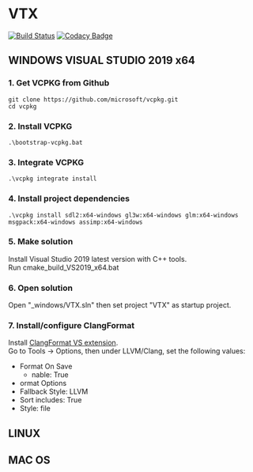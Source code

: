 # VTX 

[![Build Status](https://travis-ci.com/sguionni/VTX.svg?token=vS9x6LR1bWfHpTq6m8BU&branch=master)](https://travis-ci.com/sguionni/VTX)
[![Codacy Badge](https://api.codacy.com/project/badge/Grade/25aeed2cf0e54f45b39496354738bfc4)](https://www.codacy.com?utm_source=github.com&amp;utm_medium=referral&amp;utm_content=sguionni/VTX&amp;utm_campaign=Badge_Grade)

## WINDOWS VISUAL STUDIO 2019 x64

### 1. Get VCPKG from  Github
    git clone https://github.com/microsoft/vcpkg.git
    cd vcpkg
### 2. Install VCPKG
    .\bootstrap-vcpkg.bat
### 3. Integrate VCPKG
    .\vcpkg integrate install
### 4. Install project dependencies
    .\vcpkg install sdl2:x64-windows gl3w:x64-windows glm:x64-windows msgpack:x64-windows assimp:x64-windows
### 5. Make solution
Install Visual Studio 2019 latest version with C++ tools.  
Run cmake_build_VS2019_x64.bat
### 6. Open solution
Open "_windows/VTX.sln" then set project "VTX" as startup project.
### 7. Install/configure ClangFormat
Install [ClangFormat VS extension](https://marketplace.visualstudio.com/items?itemName=LLVMExtensions.ClangFormat).  
Go to Tools -> Options, then under LLVM/Clang, set the following values:
- Format On Save
  -  nable: True
-  ormat Options
  - Fallback Style: LLVM
  - Sort includes: True
  - Style: file

## LINUX

## MAC OS